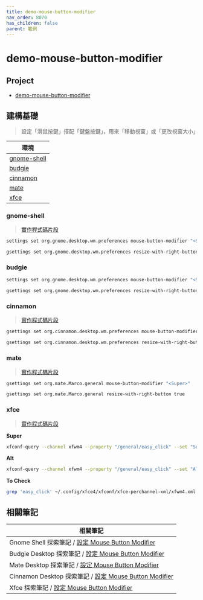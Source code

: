 ```yaml
---
title: demo-mouse-button-modifier
nav_order: 8070
has_children: false
parent: 範例
---
```



# demo-mouse-button-modifier


## Project

* [demo-mouse-button-modifier](https://github.com/samwhelp/note-about-menu-applet/tree/gh-pages/_demo/prototype/menu-applet/demo-application/demo-mouse-button-modifier)


## 建構基礎

> 設定「滑鼠按鍵」搭配「鍵盤按鍵」，用來「移動視窗」或「更改視窗大小」

| 環境 |
| --- |
| [gnome-shell](#gnome-shell) |
| [budgie](#budgie) |
| [cinnamon](#cinnamon) |
| [mate](#mate) |
| [xfce](#xfce) |


### gnome-shell

> [實作程式碼片段](https://github.com/samwhelp/note-about-menu-applet/blob/gh-pages/_demo/prototype/menu-applet/demo-application/demo-mouse-button-modifier/mouse-button-modifier.sh#L114-L147)

``` sh
settings set org.gnome.desktop.wm.preferences mouse-button-modifier "<Super>"

gsettings set org.gnome.desktop.wm.preferences resize-with-right-button true
```


### budgie


``` sh
settings set org.gnome.desktop.wm.preferences mouse-button-modifier "<Super>"

gsettings set org.gnome.desktop.wm.preferences resize-with-right-button true
```


### cinnamon

> [實作程式碼片段](https://github.com/samwhelp/note-about-menu-applet/blob/gh-pages/_demo/prototype/menu-applet/demo-application/demo-mouse-button-modifier/mouse-button-modifier.sh#L149-L182)

``` sh
gsettings set org.cinnamon.desktop.wm.preferences mouse-button-modifier "<Super>"

gsettings set org.cinnamon.desktop.wm.preferences resize-with-right-button true
```


### mate

> [實作程式碼片段](https://github.com/samwhelp/note-about-menu-applet/blob/gh-pages/_demo/prototype/menu-applet/demo-application/demo-mouse-button-modifier/mouse-button-modifier.sh#L184-L212)

``` sh
gsettings set org.mate.Marco.general mouse-button-modifier "<Super>"

gsettings set org.mate.Marco.general resize-with-right-button true
```


### xfce

> [實作程式碼片段](https://github.com/samwhelp/note-about-menu-applet/blob/gh-pages/_demo/prototype/menu-applet/demo-application/demo-mouse-button-modifier/mouse-button-modifier.sh#L214-L243)


**Super**

``` sh
xfconf-query --channel xfwm4 --property "/general/easy_click" --set "Super" --type "string" --create
```

**Alt**

``` sh
xfconf-query --channel xfwm4 --property "/general/easy_click" --set "Alt" --type "string" --create
```


**To Check**

``` sh
grep 'easy_click' ~/.config/xfce4/xfconf/xfce-perchannel-xml/xfwm4.xml
```


## 相關筆記

| 相關筆記 |
| ------- |
| Gnome Shell 探索筆記 / [設定 Mouse Button Modifier](https://samwhelp.github.io/note-about-gnome-shell/read/howto/config-mouse-button-modifier.html) |
| Budgie Desktop 探索筆記 / [設定 Mouse Button Modifier](https://samwhelp.github.io/note-about-budgie/read/howto/config-mouse-button-modifier.html) |
| Mate Desktop 探索筆記 / [設定 Mouse Button Modifier](https://samwhelp.github.io/note-about-mate/read/howto/config-mouse-button-modifier.html) |
| Cinnamon Desktop 探索筆記 / [設定 Mouse Button Modifier](https://samwhelp.github.io/note-about-cinnamon/read/howto/config-mouse-button-modifier.html) |
| Xfce 探索筆記 / [設定 Mouse Button Modifier](https://samwhelp.github.io/note-about-xfce/read/howto/config-mouse-button-modifier.html) |
